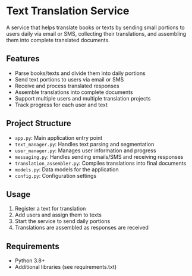 # Text Translation Service

A service that helps translate books or texts by sending small portions to users daily via email or SMS, collecting their translations, and assembling them into complete translated documents.

## Features

- Parse books/texts and divide them into daily portions
- Send text portions to users via email or SMS
- Receive and process translated responses
- Assemble translations into complete documents
- Support multiple users and multiple translation projects
- Track progress for each user and text

## Project Structure

- `app.py`: Main application entry point
- `text_manager.py`: Handles text parsing and segmentation
- `user_manager.py`: Manages user information and progress
- `messaging.py`: Handles sending emails/SMS and receiving responses
- `translation_assembler.py`: Compiles translations into final documents
- `models.py`: Data models for the application
- `config.py`: Configuration settings

## Usage

1. Register a text for translation
2. Add users and assign them to texts
3. Start the service to send daily portions
4. Translations are assembled as responses are received

## Requirements

- Python 3.8+
- Additional libraries (see requirements.txt)
